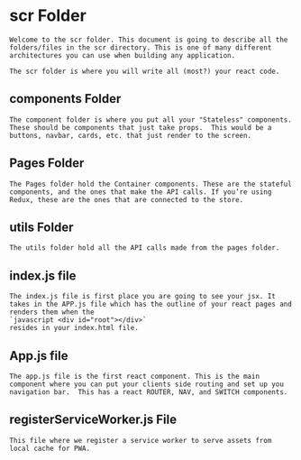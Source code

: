 # scr Folder

    Welcome to the scr folder. This document is going to describe all the folders/files in the scr directory. This is one of many different architectures you can use when building any application.

    The scr folder is where you will write all (most?) your react code.

## components Folder

    The component folder is where you put all your "Stateless" components.  These should be components that just take props.  This would be a buttons, navbar, cards, etc. that just render to the screen.

## Pages Folder

    The Pages folder hold the Container components. These are the stateful components, and the ones that make the API calls. If you’re using Redux, these are the ones that are connected to the store.

## utils Folder

    The utils folder hold all the API calls made from the pages folder.

## index.js file

    The index.js file is first place you are going to see your jsx. It takes in the APP.js file which has the outline of your react pages and renders them when the
    `javascript <div id="root"></div>`
    resides in your index.html file.

## App.js file

    The app.js file is the first react component. This is the main component where you can put your clients side routing and set up you navigation bar.  This has a react ROUTER, NAV, and SWITCH components.

## registerServiceWorker.js File

    This file where we register a service worker to serve assets from local cache for PWA.
